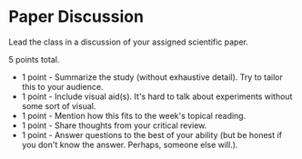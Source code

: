 # Paper Discussion

Lead the class in a discussion of your assigned scientific paper.

5 points total.

- 1 point - Summarize the study (without exhaustive detail). Try to tailor this to your audience.
- 1 point - Include visual aid(s). It's hard to talk about experiments without some sort of visual.
- 1 point - Mention how this fits to the week's topical reading.
- 1 point - Share thoughts from your critical review.
- 1 point - Answer questions to the best of your ability (but be honest if you don't know the answer. Perhaps, someone else will.).
